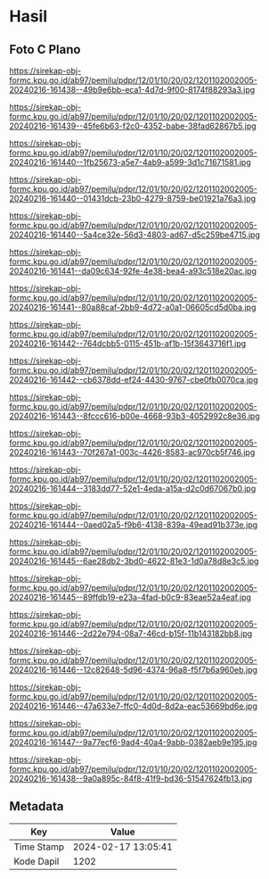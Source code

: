 # Hasil

## Foto C Plano

https://sirekap-obj-formc.kpu.go.id/ab97/pemilu/pdpr/12/01/10/20/02/1201102002005-20240216-161438--49b9e6bb-eca1-4d7d-9f00-8174f88293a3.jpg

https://sirekap-obj-formc.kpu.go.id/ab97/pemilu/pdpr/12/01/10/20/02/1201102002005-20240216-161439--45fe6b63-f2c0-4352-babe-38fad62867b5.jpg

https://sirekap-obj-formc.kpu.go.id/ab97/pemilu/pdpr/12/01/10/20/02/1201102002005-20240216-161440--1fb25673-a5e7-4ab9-a599-3d1c71671581.jpg

https://sirekap-obj-formc.kpu.go.id/ab97/pemilu/pdpr/12/01/10/20/02/1201102002005-20240216-161440--01431dcb-23b0-4279-8759-be01921a76a3.jpg

https://sirekap-obj-formc.kpu.go.id/ab97/pemilu/pdpr/12/01/10/20/02/1201102002005-20240216-161440--5a4ce32e-56d3-4803-ad67-d5c259be4715.jpg

https://sirekap-obj-formc.kpu.go.id/ab97/pemilu/pdpr/12/01/10/20/02/1201102002005-20240216-161441--da09c634-92fe-4e38-bea4-a93c518e20ac.jpg

https://sirekap-obj-formc.kpu.go.id/ab97/pemilu/pdpr/12/01/10/20/02/1201102002005-20240216-161441--80a88caf-2bb9-4d72-a0a1-06605cd5d0ba.jpg

https://sirekap-obj-formc.kpu.go.id/ab97/pemilu/pdpr/12/01/10/20/02/1201102002005-20240216-161442--764dcbb5-0115-451b-af1b-15f3643716f1.jpg

https://sirekap-obj-formc.kpu.go.id/ab97/pemilu/pdpr/12/01/10/20/02/1201102002005-20240216-161442--cb6378dd-ef24-4430-9767-cbe0fb0070ca.jpg

https://sirekap-obj-formc.kpu.go.id/ab97/pemilu/pdpr/12/01/10/20/02/1201102002005-20240216-161443--8fccc616-b00e-4668-93b3-4052992c8e36.jpg

https://sirekap-obj-formc.kpu.go.id/ab97/pemilu/pdpr/12/01/10/20/02/1201102002005-20240216-161443--70f267a1-003c-4426-8583-ac970cb5f746.jpg

https://sirekap-obj-formc.kpu.go.id/ab97/pemilu/pdpr/12/01/10/20/02/1201102002005-20240216-161444--3183dd77-52e1-4eda-a15a-d2c0d67067b0.jpg

https://sirekap-obj-formc.kpu.go.id/ab97/pemilu/pdpr/12/01/10/20/02/1201102002005-20240216-161444--0aed02a5-f9b6-4138-839a-49ead91b373e.jpg

https://sirekap-obj-formc.kpu.go.id/ab97/pemilu/pdpr/12/01/10/20/02/1201102002005-20240216-161445--6ae28db2-3bd0-4622-81e3-1d0a78d8e3c5.jpg

https://sirekap-obj-formc.kpu.go.id/ab97/pemilu/pdpr/12/01/10/20/02/1201102002005-20240216-161445--89ffdb19-e23a-4fad-b0c9-83eae52a4eaf.jpg

https://sirekap-obj-formc.kpu.go.id/ab97/pemilu/pdpr/12/01/10/20/02/1201102002005-20240216-161446--2d22e794-08a7-46cd-b15f-11b143182bb8.jpg

https://sirekap-obj-formc.kpu.go.id/ab97/pemilu/pdpr/12/01/10/20/02/1201102002005-20240216-161446--12c82648-5d96-4374-96a8-f5f7b6a960eb.jpg

https://sirekap-obj-formc.kpu.go.id/ab97/pemilu/pdpr/12/01/10/20/02/1201102002005-20240216-161446--47a633e7-ffc0-4d0d-8d2a-eac53669bd6e.jpg

https://sirekap-obj-formc.kpu.go.id/ab97/pemilu/pdpr/12/01/10/20/02/1201102002005-20240216-161447--9a77ecf6-9ad4-40a4-9abb-0382aeb9e195.jpg

https://sirekap-obj-formc.kpu.go.id/ab97/pemilu/pdpr/12/01/10/20/02/1201102002005-20240216-161438--9a0a895c-84f8-41f9-bd36-51547624fb13.jpg


## Metadata

| Key        | Value               |
| ---------- | ------------------- |
| Time Stamp | 2024-02-17 13:05:41 |
| Kode Dapil | 1202                |



